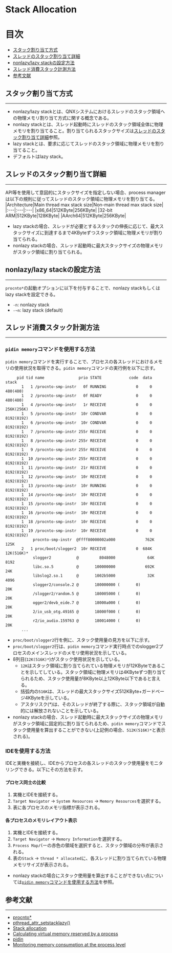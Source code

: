# Stack Allocation


# 目次
- [スタック割り当て方式](#スタック割り当て方式)
- [スレッドのスタック割り当て詳細](#スレッドのスタック割り当て詳細)
- [nonlazy/lazy stackの設定方法](#nonlazylazy-stackの設定方法)
- [スレッド消費スタック計測方法](#スレッド消費スタック計測方法)
- [参考文献](#参考文献)


## スタック割り当て方式
----------------------------------------
- nonlazy/lazy stackとは、QNXシステムにおけるスレッドのスタック領域への物理メモリ割り当て方式に関する概念である。
- nonlazy stackとは、スレッド起動時にスレッドのスタック領域全体に物理メモリを割り当てること。割り当てられるスタックサイズは[スレッドのスタック割り当て詳細](#スレッドのスタック割り当て詳細)参照。
- lazy stackとは、要求に応じてスレッドのスタック領域に物理メモリを割り当てること。
- デフォルトはlazy stack。


## スレッドのスタック割り当て詳細
----------------------------------------
API等を使用して意図的にスタックサイズを指定しない場合、process managerは以下の規則に従ってスレッドのスタック領域に物理メモリを割り当てる。
|Architecture|Main thread max stack size|Non-main thread max stack size|
|:---|:---|:---|
|x86_64|512KByte|256KByte|
|32-bit ARM|512KByte|128KByte|
|AArch64|512KByte|256KByte|
- lazy stackの場合、スレッドが必要とするスタックの伸長に応じて、最大スタックサイズに到達するまで4KByteずつスタック領域に物理メモリが割り当てられる。
- nonlazy stackの場合、スレッド起動時に最大スタックサイズの物理メモリがスタック領域に割り当てられる。


## nonlazy/lazy stackの設定方法
----------------------------------------
`procnto*`の起動オプションに以下を付与することで、nonlazy stackもしくはlazy stackを設定できる。
- `-n`: nonlazy stack
- `-~n`: lazy stack (default)


## スレッド消費スタック計測方法
----------------------------------------
### `pidin memory`コマンドを使用する方法
`pidin memory`コマンドを実行することで、プロセスの各スレッドにおけるメモリの使用状況を取得できる。`pidin memory`コマンドの実行例を以下に示す。
```
     pid tid name               prio STATE            code  data        stack
       1   1 /procnto-smp-instr   0f RUNNING             0     0    480(480) 
       1   2 /procnto-smp-instr   0f READY               0     0    480(480) 
       1   4 /procnto-smp-instr   1r RECEIVE             0     0  256K(256K) 
       1   5 /procnto-smp-instr  10r CONDVAR             0     0  8192(8192) 
       1   6 /procnto-smp-instr  10r CONDVAR             0     0  8192(8192) 
       1   7 /procnto-smp-instr 255r RECEIVE             0     0  8192(8192) 
       1   8 /procnto-smp-instr 255r RECEIVE             0     0  8192(8192) 
       1   9 /procnto-smp-instr 255r RECEIVE             0     0  8192(8192) 
       1  10 /procnto-smp-instr 255r RECEIVE             0     0  8192(8192) 
       1  11 /procnto-smp-instr  21r RECEIVE             0     0  8192(8192) 
       1  12 /procnto-smp-instr  10r RECEIVE             0     0  8192(8192) 
       1  13 /procnto-smp-instr  10r RUNNING             0     0  8192(8192) 
       1  14 /procnto-smp-instr  10r RECEIVE             0     0  8192(8192) 
       1  15 /procnto-smp-instr  10r RECEIVE             0     0  8192(8192) 
       1  16 /procnto-smp-instr  10r RECEIVE             0     0  8192(8192) 
       1  18 /procnto-smp-instr  10r RECEIVE             0     0  8192(8192) 
       1  19 /procnto-smp-instr  10r RECEIVE             0     0  8192(8192) 
            procnto-smp-instr  @ffff80000002a000             762K  125K
       2   1 proc/boot/slogger2  10r RECEIVE             0  684K   12K(516K)*
            slogger2           @         8048000              64K  8192
            libc.so.5          @       100000000             692K   24K
            libslog2.so.1      @       1002b5000              32K  4096
            slogger2/console.2 @       180000000 (       0)         20K
            /slogger2/random.5 @       180005000 (       0)         20K
            ogger2/devb_eide.7 @       18000a000 (       0)         20K
            2/io_usb_otg.49165 @       18000f000 (       0)         20K
            r2/io_audio.159763 @       180014000 (       0)         20K
       ...
```
- `proc/boot/slogger2`行を例に、スタック使用量の見方を以下に示す。
- `proc/boot/slogger2`行は、`pidin memory`コマンド実行時点でのslogger2プロセスのメインスレッドのメモリ使用状況を示している。
- 8列目(`12K(516K)*`)がスタック使用状況を示している。
    - `12K`はスタック領域に割り当てられている物理メモリが12KByteであることを示してしている。スタック領域に物理メモリは4KByteずつ割り当てられるため、スタック使用量が8KByte以上12KByte以下であると言える。
    - 括弧内の`516K`は、スレッドの最大スタックサイズ512KByte+ガードページ4KByteを示している。
    - アスタリスク(*)は、そのスレッドが終了する際に、スタック領域が自動的には解放されないことを示している。
- nonlazy stackの場合、スレッド起動時に最大スタックサイズの物理メモリがスタック領域に固定的に割り当てられるため、`pidin memory`コマンドでスタック使用量を算出することができない(上記例の場合、`512K(516K)*`と表示される)。

### IDEを使用する方法
IDEと実機を接続し、IDEからプロセスの各スレッドのスタック使用量をモニタリングできる。以下にその方法を示す。
#### プロセス同士の比較
1. 実機とIDEを接続する。
2. `Target Navigator` -> `System Resources` -> `Memory Resources`を選択する。
3. 表に各プロセスのメモリ指標が表示される。
#### 各プロセスのメモリレイアウト表示
1. 実機とIDEを接続する。
2. `Target Navigator` -> `Memory Information`を選択する。
3. `Process Map`バーの赤色の領域を選択すると、スタック領域の分布が表示される。
4. 表の`Stack` -> `thread * allocated`に、各スレッドに割り当てられている物理メモリサイズが表示される。
- nonlazy stackの場合にスタック使用量を算出することができない点については[`pidin memory`コマンドを使用する方法](#pidin-memoryコマンドを使用する方法)を参照。


## 参考文献
----------------------------------------
- [procnto*](https://www.qnx.com/developers/docs/7.1/#com.qnx.doc.neutrino.utilities/topic/p/procnto.html)
- [pthread_attr_setstacklazy()](https://www.qnx.com/developers/docs/7.1/#com.qnx.doc.neutrino.lib_ref/topic/p/pthread_attr_setstacklazy.html)
- [Stack allocation](https://www.qnx.com/developers/docs/7.1/index.html#com.qnx.doc.neutrino.prog/topic/process_stack.html)
- [Calculating virtual memory reserved by a process](https://www.qnx.com/developers/docs/7.1/#com.qnx.doc.neutrino.sys_arch/topic/vm_calculations.html)
- [pidin](https://www.qnx.com/developers/docs/7.1/#com.qnx.doc.neutrino.utilities/topic/p/pidin.html)
- [Monitoring memory consumption at the process level](https://www.qnx.com/developers/docs/7.1/#com.qnx.doc.ide.userguide/topic/monitor_mem_process_sysinfo.html)
